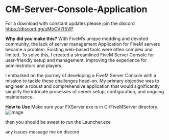 # CM-Server-Console-Application

For a download with constant updates please join the discord 
https://discord.gg/uMbCV7f5VP

**Why did you make this?**
With FiveM’s unique modding and devoted community, the lack of server management Application for FiveM servers became a problem. Existing web-based tools were often complex and limited. To solve this, I created a streamlined FiveM Server Console for user-friendly setup and management, improving the experience for administrators and players.

I embarked on the journey of developing a FiveM Server Console with a mission to tackle these challenges head-on. My primary objective was to engineer a robust and comprehensive application that would significantly simplify the intricate processes of server setup, configuration, and ongoing maintenance.

**How to Use**
Make sure your FXServer.exe is in C:\FiveMServer directory.
![image](https://github.com/CM-Scripts/CM-Server-Console-Application/assets/128427336/3d87808e-8fdd-43f8-9f4b-a3f40c20f1e7)

then you should be sweet to run the Launcher.exe 

any issues message me on discord
